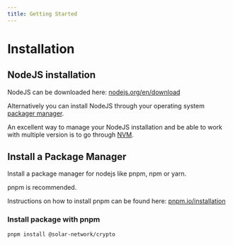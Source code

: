 ```yaml
---
title: Getting Started
---
```


# Installation

## NodeJS installation

NodeJS can be downloaded here: <a href="https://nodejs.org/en/download" target="_blank" rel="noopener noreferrer">nodejs.org/en/download</a>

Alternatively you can install NodeJS through your operating system <a href="https://nodejs.org/en/download/package-manager" target="_blank" rel="noopener noreferrer">packager manager</a>.

An excellent way to manage your NodeJS installation and be able to work with multiple version is to go through <a href="https://github.com/nvm-sh/nvm" target="_blank" rel="noopener noreferrer">NVM</a>.

## Install a Package Manager

Install a package manager for nodejs like pnpm, npm or yarn.

pnpm is recommended.

Instructions on how to install pnpm can be found here: <a href="https://pnpm.io/installation" target="_blank" rel="noopener noreferrer">pnpm.io/installation</a>

### Install package with pnpm

```bash
pnpm install @solar-network/crypto
```
